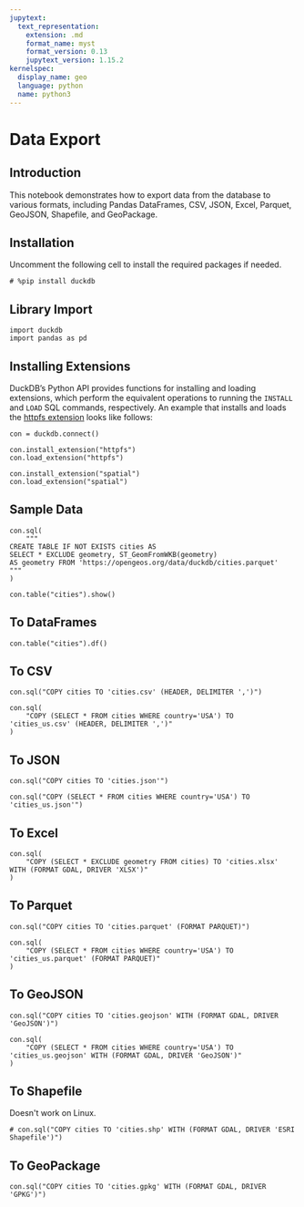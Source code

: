 ```yaml
---
jupytext:
  text_representation:
    extension: .md
    format_name: myst
    format_version: 0.13
    jupytext_version: 1.15.2
kernelspec:
  display_name: geo
  language: python
  name: python3
---
```


# Data Export

## Introduction

This notebook demonstrates how to export data from the database to various formats, including Pandas DataFrames, CSV, JSON, Excel, Parquet, GeoJSON, Shapefile, and GeoPackage.

## Installation

Uncomment the following cell to install the required packages if needed.

```{code-cell} ipython3
# %pip install duckdb
```

## Library Import

```{code-cell} ipython3
import duckdb
import pandas as pd
```

## Installing Extensions

DuckDB’s Python API provides functions for installing and loading extensions, which perform the equivalent operations to running the `INSTALL` and `LOAD` SQL commands, respectively. An example that installs and loads the [httpfs extension](https://duckdb.org/docs/extensions/httpfs) looks like follows:

```{code-cell} ipython3
con = duckdb.connect()
```

```{code-cell} ipython3
con.install_extension("httpfs")
con.load_extension("httpfs")
```

```{code-cell} ipython3
con.install_extension("spatial")
con.load_extension("spatial")
```

## Sample Data

```{code-cell} ipython3
con.sql(
    """
CREATE TABLE IF NOT EXISTS cities AS
SELECT * EXCLUDE geometry, ST_GeomFromWKB(geometry)
AS geometry FROM 'https://opengeos.org/data/duckdb/cities.parquet'
"""
)
```

```{code-cell} ipython3
con.table("cities").show()
```

## To DataFrames

```{code-cell} ipython3
con.table("cities").df()
```

## To CSV

```{code-cell} ipython3
con.sql("COPY cities TO 'cities.csv' (HEADER, DELIMITER ',')")
```

```{code-cell} ipython3
con.sql(
    "COPY (SELECT * FROM cities WHERE country='USA') TO 'cities_us.csv' (HEADER, DELIMITER ',')"
)
```

## To JSON

```{code-cell} ipython3
con.sql("COPY cities TO 'cities.json'")
```

```{code-cell} ipython3
con.sql("COPY (SELECT * FROM cities WHERE country='USA') TO 'cities_us.json'")
```

## To Excel

```{code-cell} ipython3
con.sql(
    "COPY (SELECT * EXCLUDE geometry FROM cities) TO 'cities.xlsx' WITH (FORMAT GDAL, DRIVER 'XLSX')"
)
```

## To Parquet

```{code-cell} ipython3
con.sql("COPY cities TO 'cities.parquet' (FORMAT PARQUET)")
```

```{code-cell} ipython3
con.sql(
    "COPY (SELECT * FROM cities WHERE country='USA') TO 'cities_us.parquet' (FORMAT PARQUET)"
)
```

## To GeoJSON

```{code-cell} ipython3
con.sql("COPY cities TO 'cities.geojson' WITH (FORMAT GDAL, DRIVER 'GeoJSON')")
```

```{code-cell} ipython3
con.sql(
    "COPY (SELECT * FROM cities WHERE country='USA') TO 'cities_us.geojson' WITH (FORMAT GDAL, DRIVER 'GeoJSON')"
)
```

## To Shapefile

Doesn't work on Linux.

```{code-cell} ipython3
# con.sql("COPY cities TO 'cities.shp' WITH (FORMAT GDAL, DRIVER 'ESRI Shapefile')")
```

## To GeoPackage

```{code-cell} ipython3
con.sql("COPY cities TO 'cities.gpkg' WITH (FORMAT GDAL, DRIVER 'GPKG')")
```
